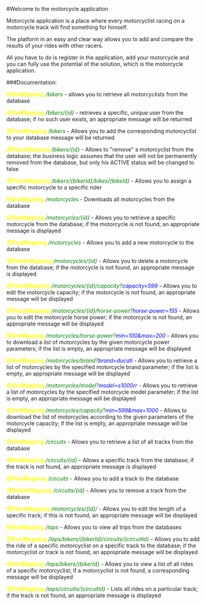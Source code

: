 #Welcome to the motorcycle application

Motorcycle application is a place where every motorcyclist racing on a motorcycle track will find something for himself.

The platform in an easy and clear way allows you to add and compare the results of your rides with other racers.

All you have to do is register in the application, add your motorcycle and you can fully use the potential of the 
solution, which is the motorcycle application. 


###Documentation:

<span style="color: yellow">**@GetMapping**</span> <span style="color: green">*/bikers*</span> - allows you to retrieve 
all motorcyclists from the database

<span style="color: yellow">**@GetMapping**</span> <span style="color: green">*/bikers/{id}*</span> - retrieves a 
specific, unique user from the database; if no such user exists, an appropriate 
message will be returned

<span style="color: yellow">**@PostMapping**</span> <span style="color: green">*/bikers*</span> - Allows you to add 
the corresponding motorcyclist to your database
message will be returned

<span style="color: yellow">**@PatchMapping**</span> <span style="color: green">*/bikers/{id}*</span> - Allows to 
"remove" a motorcyclist from the database; the business logic assumes that the user will not be permanently removed 
from the database, but only his ACTIVE status will be changed to false

<span style="color: yellow">**@PatchMapping**</span> <span style="color: green">*/bikers/{bikerId}/bikes/{bikeId}*</span> -
Allows you to assign a specific motorcycle to a specific rider

<span style="color: yellow">**@GetMapping**</span> <span style="color: green">*/motorcycles*</span> - Downloads all 
motorcycles from the database

<span style="color: yellow">**@GetMapping**</span> <span style="color: green">*/motorcycles/{id}*</span> - Allows you 
to retrieve a specific motorcycle from the database; if the motorcycle is not found, an appropriate message is displayed

<span style="color: yellow">**@PostMapping**</span> <span style="color: green">*/motorcycles*</span> - Allows you to 
add a new motorcycle to the database

<span style="color: yellow">**@DeleteMapping**</span> <span style="color: green">*/motorcycles/{id}*</span> - Allows you to delete a motorcycle from the database; if the motorcycle is not found, an appropriate message is displayed

<span style="color: yellow">**@PatchMapping**</span> <span style="color: green">*/motorcycles/{id}/capacity?<span style="color: blue">capacity=599</span>*</span> - Allows you to edit the motorcycle capacity; if the motorcycle is not found, an appropriate message will be displayed

<span style="color: yellow">**@PatchMapping**</span> <span style="color: green">*/motorcycles/{id}/horse-power?<span style="color: blue">horse-power=155</span>*</span> - Allows you to edit the motorcycle horse power; if the motorcycle is not found, an appropriate message will be displayed

<span style="color: yellow">**@GetMapping**</span> <span style="color: green">*/motorcycles/horse-power?<span style="color: blue">min=100&max=200</span>*</span> - Allows you to download a list of motorcycles by the given motorcycle power parameters; if the list is empty, an appropriate message will be displayed

<span style="color: yellow">**@GetMapping**</span> <span style="color: green">*/motorcycles/brand?<span style="color: blue">brand=ducati</span>*</span> - Allows you to retrieve a list of motorcycles by the specified motorcycle brand parameter; if the list is empty, an appropriate message will be displayed

<span style="color: yellow">**@GetMapping**</span> <span style="color: green">*/motorcycles/model?<span style="color: blue">model=s1000rr</span>*</span> - Allows you to retrieve a list of motorcycles by the specified motorcycle model parameter; if the list is empty, an appropriate message will be displayed

<span style="color: yellow">**@GetMapping**</span> <span style="color: green">*/motorcycles/capacity?<span style="color: blue">min=599&max=1000</span>*</span> - Allows to download the list of motorcycles according to the given parameters of the motorcycle capacity; if the list is empty, an appropriate message will be displayed

<span style="color: yellow">**@GetMapping**</span> <span style="color: green">*/circuits*</span> - Allows you to retrieve a list of all tracks from the database

<span style="color: yellow">**@GetMapping**</span> <span style="color: green">*/circuits/{id}*</span> - Allows a specific track from the database; if the track is not found, an appropriate message is displayed

<span style="color: yellow">**@PostMapping**</span> <span style="color: green">*/circuits*</span> - Allows you to add a track to the database

<span style="color: yellow">**@DeleteMapping**</span> <span style="color: green">*/circuits/{id}*</span> - Allows you to remove a track from the database

<span style="color: yellow">**@PatchMapping**</span> <span style="color: green">*/motorcycles/{id}/*</span> - Allows you to edit the length of a specific track; if this is not found, an appropriate message will be displayed

<span style="color: yellow">**@GetMapping**</span> <span style="color: green">*/laps*</span> - Allows you to view all trips from the databases

<span style="color: yellow">**@PostMapping**</span> <span style="color: green">*/laps/bikers/{bikerId}/circuits/{circuitId}*</span> - Allows you to add the ride of a specific motorcyclist on a specific track to the database; if the motorcyclist or track is not found, an appropriate message will be displayed

<span style="color: yellow">**@GetMapping**</span> <span style="color: green">*/laps/bikers/{bikerId}*</span> - Allows you to view a list of all rides of a specific motorcyclist; if a motorcyclist is not found, a corresponding message will be displayed

<span style="color: yellow">**@GetMapping**</span> <span style="color: green">*/laps/circuits/{circuitId}*</span> - Lists all rides on a particular track; if the track is not found, an appropriate message is displayed




